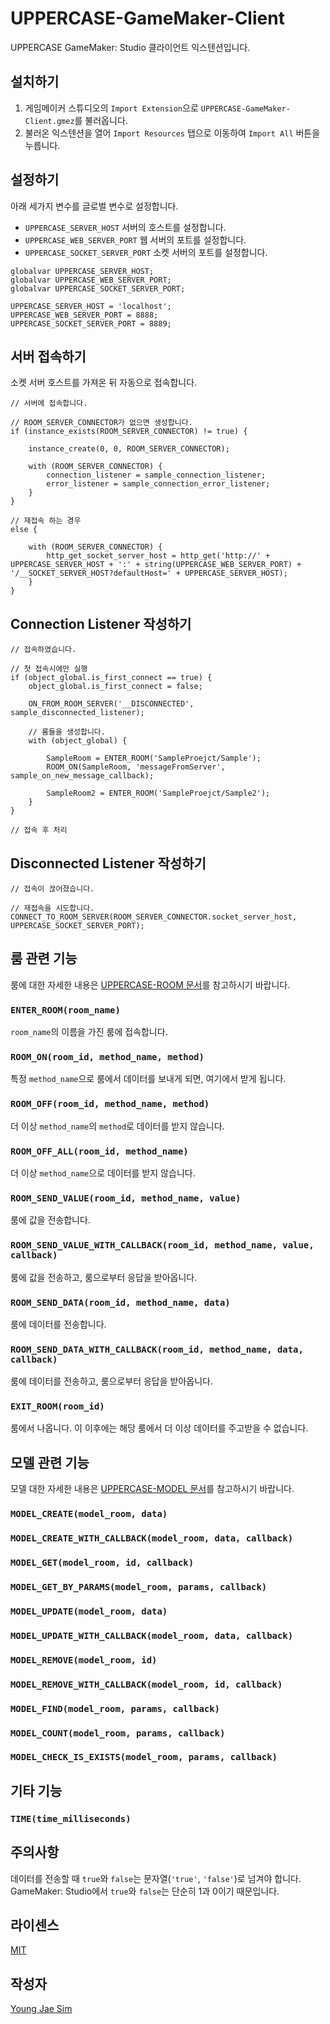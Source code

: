 # UPPERCASE-GameMaker-Client
UPPERCASE GameMaker: Studio 클라이언트 익스텐션입니다.

## 설치하기
1. 게임메이커 스튜디오의 `Import Extension`으로 `UPPERCASE-GameMaker-Client.gmez`를 불러옵니다.
2. 불러온 익스텐션을 열어 `Import Resources` 탭으로 이동하여 `Import All` 버튼을 누릅니다.

## 설정하기
아래 세가지 변수를 글로벌 변수로 설정합니다.
* `UPPERCASE_SERVER_HOST` 서버의 호스트를 설정합니다.
* `UPPERCASE_WEB_SERVER_PORT` 웹 서버의 포트를 설정합니다.
* `UPPERCASE_SOCKET_SERVER_PORT` 소켓 서버의 포트를 설정합니다.

```gml
globalvar UPPERCASE_SERVER_HOST;
globalvar UPPERCASE_WEB_SERVER_PORT;
globalvar UPPERCASE_SOCKET_SERVER_PORT;

UPPERCASE_SERVER_HOST = 'localhost';
UPPERCASE_WEB_SERVER_PORT = 8888;
UPPERCASE_SOCKET_SERVER_PORT = 8889;
```

## 서버 접속하기
소켓 서버 호스트를 가져온 뒤 자동으로 접속합니다.
```gml
// 서버에 접속합니다.

// ROOM_SERVER_CONNECTOR가 없으면 생성합니다.
if (instance_exists(ROOM_SERVER_CONNECTOR) != true) {

    instance_create(0, 0, ROOM_SERVER_CONNECTOR);
    
    with (ROOM_SERVER_CONNECTOR) {
        connection_listener = sample_connection_listener;
        error_listener = sample_connection_error_listener;
    }
}

// 재접속 하는 경우
else {

    with (ROOM_SERVER_CONNECTOR) {
        http_get_socket_server_host = http_get('http://' + UPPERCASE_SERVER_HOST + ':' + string(UPPERCASE_WEB_SERVER_PORT) + '/__SOCKET_SERVER_HOST?defaultHost=' + UPPERCASE_SERVER_HOST);
    }
}
```

## Connection Listener 작성하기
```gml
// 접속하였습니다.

// 첫 접속시에만 실행
if (object_global.is_first_connect == true) {
    object_global.is_first_connect = false;

    ON_FROM_ROOM_SERVER('__DISCONNECTED', sample_disconnected_listener);
    
    // 룸들을 생성합니다.
    with (object_global) {
    
        SampleRoom = ENTER_ROOM('SampleProejct/Sample');
        ROOM_ON(SampleRoom, 'messageFromServer', sample_on_new_message_callback);
        
        SampleRoom2 = ENTER_ROOM('SampleProejct/Sample2');
    }
}

// 접속 후 처리
```

## Disconnected Listener 작성하기
```gml
// 접속이 끊어졌습니다.

// 재접속을 시도합니다.
CONNECT_TO_ROOM_SERVER(ROOM_SERVER_CONNECTOR.socket_server_host, UPPERCASE_SOCKET_SERVER_PORT);
```

## 룸 관련 기능
룸에 대한 자세한 내용은 [UPPERCASE-ROOM 문서](https://github.com/Hanul/UPPERCASE/blob/master/DOC/GUIDE/UPPERCASE-ROOM.md)를 참고하시기 바랍니다.

### `ENTER_ROOM(room_name)`
`room_name`의 이름을 가진 룸에 접속합니다.

### `ROOM_ON(room_id, method_name, method)`
특정 `method_name`으로 룸에서 데이터를 보내게 되면, 여기에서 받게 됩니다.

### `ROOM_OFF(room_id, method_name, method)`
더 이상 `method_name`의 `method`로 데이터를 받지 않습니다.

### `ROOM_OFF_ALL(room_id, method_name)`
더 이상 `method_name`으로 데이터를 받지 않습니다.

### `ROOM_SEND_VALUE(room_id, method_name, value)`
룸에 값을 전송합니다.

### `ROOM_SEND_VALUE_WITH_CALLBACK(room_id, method_name, value, callback)`
룸에 값을 전송하고, 룸으로부터 응답을 받아옵니다.

### `ROOM_SEND_DATA(room_id, method_name, data)`
룸에 데이터를 전송합니다.

### `ROOM_SEND_DATA_WITH_CALLBACK(room_id, method_name, data, callback)`
룸에 데이터를 전송하고, 룸으로부터 응답을 받아옵니다.

### `EXIT_ROOM(room_id)`
룸에서 나옵니다. 이 이후에는 해당 룸에서 더 이상 데이터를 주고받을 수 없습니다.

## 모델 관련 기능
모델 대한 자세한 내용은 [UPPERCASE-MODEL 문서](https://github.com/Hanul/UPPERCASE/blob/master/DOC/GUIDE/UPPERCASE-MODEL.md)를 참고하시기 바랍니다.

### `MODEL_CREATE(model_room, data)`
### `MODEL_CREATE_WITH_CALLBACK(model_room, data, callback)`
### `MODEL_GET(model_room, id, callback)`
### `MODEL_GET_BY_PARAMS(model_room, params, callback)`
### `MODEL_UPDATE(model_room, data)`
### `MODEL_UPDATE_WITH_CALLBACK(model_room, data, callback)`
### `MODEL_REMOVE(model_room, id)`
### `MODEL_REMOVE_WITH_CALLBACK(model_room, id, callback)`
### `MODEL_FIND(model_room, params, callback)`
### `MODEL_COUNT(model_room, params, callback)`
### `MODEL_CHECK_IS_EXISTS(model_room, params, callback)`

## 기타 기능
### `TIME(time_milliseconds)`

## 주의사항
데이터를 전송할 때 `true`와 `false`는 문자열(`'true'`, `'false'`)로 넘겨야 합니다. GameMaker: Studio에서 `true`와 `false`는 단순히 1과 0이기 때문입니다.

## 라이센스
[MIT](LICENSE)

## 작성자
[Young Jae Sim](https://github.com/Hanul)